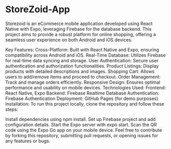 # StoreZoid-App
Storezoid is an eCommerce mobile application developed using React Native with Expo, leveraging Firebase for the database backend. This project aims to provide a robust platform for online shopping, offering a seamless user experience on both Android and iOS devices.

Key Features:
Cross-Platform: Built with React Native and Expo, ensuring compatibility across Android and iOS.
Real-Time Database: Utilizes Firebase for real-time data syncing and storage.
User Authentication: Secure user authentication and authorization functionalities.
Product Listings: Display products with detailed descriptions and images.
Shopping Cart: Allows users to add/remove items and proceed to checkout.
Order Management: Track and manage orders efficiently.
Responsive Design: Ensures optimal performance and usability on mobile devices.
Technologies Used:
Frontend: React Native, Expo
Backend: Firebase Realtime Database
Authentication: Firebase Authentication
Deployment: GitHub Pages (for demo purposes)
Installation:
To run this project locally, clone the repository and follow these steps:

Install dependencies using npm install.
Set up Firebase project and add configuration details.
Start the Expo server with expo start.
Scan the QR code using the Expo Go app on your mobile device.
Feel free to contribute by forking this repository, submitting pull requests, or opening issues for any features or bugs.
